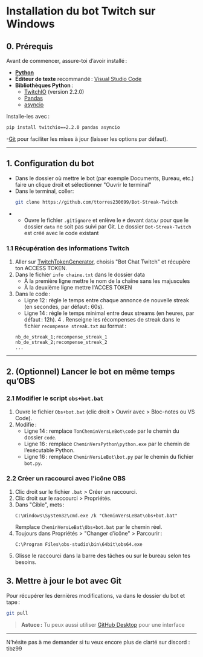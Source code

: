# Installation du bot Twitch sur Windows

## 0. Prérequis

Avant de commencer, assure-toi d’avoir installé :

- [**Python**](https://www.python.org/downloads/   )
- **Éditeur de texte** recommandé : [Visual Studio Code](https://code.visualstudio.com/)
- **Bibliothèques Python** :
  - [TwitchIO](https://twitchio.dev/en/latest/) (version 2.2.0)
  - [Pandas](https://pandas.pydata.org/)
  - [asyncio](https://docs.python.org/fr/3.13/library/asyncio.html)

Installe-les avec :

```bash
pip install twitchio==2.2.0 pandas asyncio
```

-[Git](https://git-scm.com/downloads/win) pour faciliter les mises à jour (laisser les options par défaut).

---

## 1. Configuration du bot

- Dans le dossier où mettre le bot (par exemple Documents, Bureau, etc.) faire un clique droit et sélectionner "Ouvrir le terminal"
- Dans le terminal, coller: 
   ```bash
   git clone https://github.com/ttorres230699/Bot-Streak-Twitch
   ```
- - Ouvre le fichier `.gitignore` et enlève le `#` devant `data/` pour que le dossier `data` ne soit pas suivi par Git.
Le dossier `Bot-Streak-Twitch` est créé avec le code existant
### 1.1 Récupération des informations Twitch

1. Aller sur [TwitchTokenGenerator](https://twitchtokengenerator.com/), choisis "Bot Chat Twitch" et récupère ton ACCESS TOKEN.
2. Dans le fichier `info chaine.txt` dans le dossier data
   - À la première ligne mettre le nom de la chaîne sans les majuscules
   - À la deuxième ligne mettre l'ACCES TOKEN
3. Dans le code :
   - Ligne 12 : règle le temps entre chaque annonce de nouvelle streak (en secondes, par défaut : 60s).
   - Ligne 14 : règle le temps minimal entre deux streams (en heures, par défaut : 12h).
4 . Renseigne les récompenses de streak dans le fichier `recompense streak.txt` au format :
   ```
   nb_de_streak_1;recompense_streak_1
   nb_de_streak_2;recompense_streak_2
   ...
   ```

---

## 2. (Optionnel) Lancer le bot en même temps qu’OBS

### 2.1 Modifier le script `obs+bot.bat`

1. Ouvre le fichier `Obs+bot.bat` (clic droit > Ouvrir avec > Bloc-notes ou VS Code).
2. Modifie :
   - Ligne 14 : remplace `TonCheminVersLeBot\code` par le chemin du dossier `code`.
   - Ligne 16 : remplace `CheminVersPython\python.exe` par le chemin de l’exécutable Python.
   - Ligne 16 : remplace `CheminVersLeBot\bot.py` par le chemin du fichier `bot.py`.

### 2.2 Créer un raccourci avec l’icône OBS

1. Clic droit sur le fichier `.bat` > Créer un raccourci.
2. Clic droit sur le raccourci > Propriétés.
3. Dans "Cible", mets :
   ```
   C:\Windows\System32\cmd.exe /k "CheminVersLeBat\obs+bot.bat"
   ```
   Remplace `CheminVersLeBat\Obs+bot.bat` par le chemin réel.
4. Toujours dans Propriétés > "Changer d’icône" > Parcourir :
   ```
   C:\Program Files\obs-studio\bin\64bit\obs64.exe
   ```
5. Glisse le raccourci dans la barre des tâches ou sur le bureau selon tes besoins.


## 3. Mettre à jour le bot avec Git

Pour récupérer les dernières modifications, va dans le dossier du bot et tape :
   ```bash
   git pull
   ```

> **Astuce :** Tu peux aussi utiliser [GitHub Desktop](https://desktop.github.com/) pour une interface
---

N’hésite pas à me demander si tu veux encore plus de clarté sur discord : tibz99